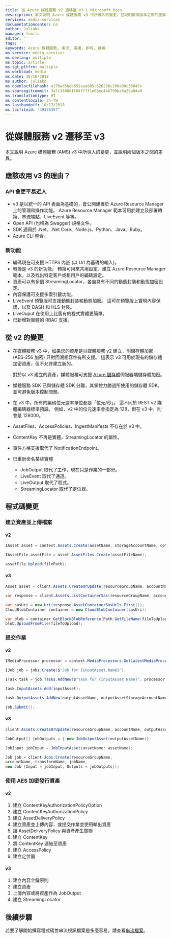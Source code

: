 ```yaml
---
title: 從 Azure 媒體服務 v2 遷移至 v3 | Microsoft Docs
description: 本文說明 Azure 媒體服務 v3 中所導入的變更，並說明兩個版本之間的差異。
services: media-services
documentationcenter: na
author: Juliako
manager: femila
editor: ''
tags: ''
keywords: Azure 媒體服務, 串流, 廣播, 即時, 離線
ms.service: media-services
ms.devlang: multiple
ms.topic: article
ms.tgt_pltfrm: multiple
ms.workload: media
ms.date: 10/16/2018
ms.author: juliako
ms.openlocfilehash: a17bad5beb651aaa085c626296c200a00c30647e
ms.sourcegitcommit: 3a7c1688d1f64ff7f1e68ec4bb799ba8a29a04a8
ms.translationtype: HT
ms.contentlocale: zh-TW
ms.lasthandoff: 10/17/2018
ms.locfileid: "49376357"
---
```

# <a name="migrate-from-media-services-v2-to-v3"></a>從媒體服務 v2 遷移至 v3

本文說明 Azure 媒體服務 (AMS) v3 中所導入的變更，並說明兩個版本之間的差異。

## <a name="why-should-you-move-to-v3"></a>應該改用 v3 的理由？

### <a name="api-is-more-approachable"></a>API 會更平易近人

*  v3 是以統一的 API 表面為基礎的，會公開建置於 Azure Resource Manager 上的管理和操作功能。 Azure Resource Manager 範本可用於建立及部署轉換、串流端點、LiveEvent 等等。
* Open API (也稱為 Swagger) 規格文件。
* SDK 適用於 .Net、.Net Core、Node.js、Python、Java、Ruby。
* Azure CLI 整合。

### <a name="new-features"></a>新功能

* 編碼現在可支援 HTTPS 內嵌 (以 Url 為基礎的輸入)。
* 轉換是 v3 的新功能。 轉換可用來共用設定、建立 Azure Resource Manager 範本，以及找出特定客戶或租用戶的編碼設定。 
* 資產可以有多個 StreamingLocator，各自具有不同的動態封裝和動態加密設定。
* 內容保護可支援多索引鍵功能。 
* LiveEvent 預覽版可支援動態封裝和動態加密。 這可在預覽版上實現內容保護，以及 DASH 和 HLS 封裝。
* LiveOuput 在使用上比舊有的程式實體更簡單。 
* 已新增對實體的 RBAC 支援。

## <a name="changes-from-v2"></a>從 v2 的變更

* 在媒體服務 v3 中，如果您的資產是以媒體服務 v2 建立，則儲存體加密 (AES-256 加密) 只對回溯相容性有所支援。 這表示 v3 可用於現有的儲存體加密資產，但不允許建立新的。

    對於以 v3 建立的資產，媒體服務可支援 [Azure 儲存體](https://docs.microsoft.com/azure/storage/common/storage-service-encryption?toc=%2fazure%2fstorage%2fblobs%2ftoc.json)伺服器端儲存體加密。
    
* 媒體服務 SDK 已與儲存體 SDK 分離，其掌控力勝過所使用的儲存體 SDK，並可避免版本控制問題。 
* 在 v3 中，所有的編碼位元速率單位都是「位元/秒」。 這不同於 REST v2 媒體編碼器標準預設。 例如，v2 中的位元速率會指定為 128，但在 v3 中，則會是 128000。 
* AssetFiles、AccessPolicies、IngestManifests 不存在於 v3 中。
* ContentKey 不再是實體，StreamingLocator 的屬性。
* 事件方格支援取代了 NotificationEndpoint。
* 已重新命名某些實體

  * JobOutput 取代了工作，現在只是作業的一部分。
  * LiveEvent 取代了通道。
  * LiveOutput 取代了程式。
  * StreamingLocator 取代了定位器。

## <a name="code-changes"></a>程式碼變更

### <a name="create-an-asset-and-upload-a-file"></a>建立資產並上傳檔案 

#### <a name="v2"></a>v2

```csharp
IAsset asset = context.Assets.Create(assetName, storageAccountName, options);

IAssetFile assetFile = asset.AssetFiles.Create(assetFileName);

assetFile.Upload(filePath);
```

#### <a name="v3"></a>v3

```csharp
Asset asset = client.Assets.CreateOrUpdate(resourceGroupName, accountName, assetName, new Asset());

var response = client.Assets.ListContainerSas(resourceGroupName, accountName, assetName, permissions: AssetContainerPermission.ReadWrite, expiryTime: DateTime.Now.AddHours(1));

var sasUri = new Uri(response.AssetContainerSasUrls.First());
CloudBlobContainer container = new CloudBlobContainer(sasUri);

var blob = container.GetBlockBlobReference(Path.GetFileName(fileToUpload));
blob.UploadFromFile(fileToUpload);
```

### <a name="submit-a-job"></a>提交作業

#### <a name="v2"></a>v2

```csharp
IMediaProcessor processor = context.MediaProcessors.GetLatestMediaProcessorByName(mediaProcessorName);

IJob job = jobs.Create($"Job for {inputAsset.Name}");

ITask task = job.Tasks.AddNew($"Task for {inputAsset.Name}", processor, taskConfiguration);

task.InputAssets.Add(inputAsset);

task.OutputAssets.AddNew(outputAssetName, outputAssetStorageAccountName, outputAssetOptions);

job.Submit();
```

#### <a name="v3"></a>v3

```csharp
client.Assets.CreateOrUpdate(resourceGroupName, accountName, outputAssetName, new Asset());

JobOutput[] jobOutputs = { new JobOutputAsset(outputAssetName)};

JobInput jobInput = JobInputAsset(assetName: assetName);

Job job = client.Jobs.Create(resourceGroupName,
accountName, transformName, jobName,
new Job {Input = jobInput, Outputs = jobOutputs});
```

### <a name="publish-an-asset-with-aes-encryption"></a>使用 AES 加密發行資產 

#### <a name="v2"></a>v2

1. 建立 ContentKeyAuthorizationPolicyOption
2. 建立 ContentKeyAuthorizationPolicy
3. 建立 AssetDeliveryPolicy
4. 建立資產並上傳內容，或提交作業並使用輸出資產
5. 讓 AssetDeliveryPolicy 與資產產生關聯
6. 建立 ContentKey
7. 將 ContentKey 連結至資產
8. 建立 AccessPolicy
9. 建立定位器

#### <a name="v3"></a>v3

1. 建立內容金鑰原則
2. 建立資產
3. 上傳內容或將資產作為 JobOutput
4. 建立 StreamingLocator

## <a name="next-steps"></a>後續步驟

若要了解開始撰寫程式碼並串流視訊檔案是多麼容易，請查看[串流檔案](stream-files-dotnet-quickstart.md)。 

